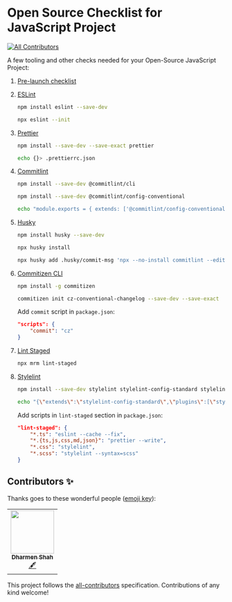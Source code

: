 # Open Source Checklist for JavaScript Project
<!-- ALL-CONTRIBUTORS-BADGE:START - Do not remove or modify this section -->
[![All Contributors](https://img.shields.io/badge/all_contributors-1-orange.svg?style=flat-square)](#contributors-)
<!-- ALL-CONTRIBUTORS-BADGE:END -->

A few tooling and other checks needed for your Open-Source JavaScript Project:

1. [Pre-launch checklist](https://opensource.guide/starting-a-project/#your-pre-launch-checklist)
2. [ESLint](https://eslint.org/)
    ```bash
    npm install eslint --save-dev
    ```
    ```bash
    npx eslint --init
    ```
3. [Prettier](https://prettier.io/)
    ```bash
    npm install --save-dev --save-exact prettier
    ```
    ```bash
    echo {}> .prettierrc.json
    ```
4. [Commitlint](https://commitlint.js.org/#/)
    ```bash
    npm install --save-dev @commitlint/cli
    ```
    ```bash
    npm install --save-dev @commitlint/config-conventional
    ```
    ```bash
    echo "module.exports = { extends: ['@commitlint/config-conventional'] };" > commitlint.config.js
    ```
5. [Husky](https://typicode.github.io/husky/#/)
    ```bash
    npm install husky --save-dev
    ```
    ```bash
    npx husky install
    ```
    ```bash
    npx husky add .husky/commit-msg 'npx --no-install commitlint --edit $1'
    ```
6. [Commitizen CLI](http://commitizen.github.io/cz-cli/)
    ```bash
    npm install -g commitizen
    ```
    ```bash
    commitizen init cz-conventional-changelog --save-dev --save-exact
    ```
    
    Add `commit` script in `package.json`:
    ```json
    "scripts": {
        "commit": "cz"
    }
    ```
7. [Lint Staged](https://github.com/okonet/lint-staged#readme)
    ```bash
    npx mrm lint-staged
    ```
8. [Stylelint](https://stylelint.io/)
    ```bash
    npm install --save-dev stylelint stylelint-config-standard stylelint-prettier
    ```
    ```bash
    echo "{\"extends\":\"stylelint-config-standard\",\"plugins\":[\"stylelint-prettier\"],\"rules\":{\"prettier/prettier\":true}}" > .stylelintrc.json
    ```
    
    Add scripts in `lint-staged` section in `package.json`:
    ```json
    "lint-staged": {
        "*.ts": "eslint --cache --fix",
        "*.{ts,js,css,md,json}": "prettier --write",
        "*.css": "stylelint",
        "*.scss": "stylelint --syntax=scss"
    }
    ```

## Contributors ✨

Thanks goes to these wonderful people ([emoji key](https://allcontributors.org/docs/en/emoji-key)):

<!-- ALL-CONTRIBUTORS-LIST:START - Do not remove or modify this section -->
<!-- prettier-ignore-start -->
<!-- markdownlint-disable -->
<table>
  <tr>
    <td align="center"><a href="http://shhdharmen.me"><img src="https://avatars.githubusercontent.com/u/6831283?v=4?s=100" width="100px;" alt=""/><br /><sub><b>Dharmen Shah</b></sub></a><br /><a href="#content-shhdharmen" title="Content">🖋</a></td>
  </tr>
</table>

<!-- markdownlint-restore -->
<!-- prettier-ignore-end -->

<!-- ALL-CONTRIBUTORS-LIST:END -->

This project follows the [all-contributors](https://github.com/all-contributors/all-contributors) specification. Contributions of any kind welcome!
